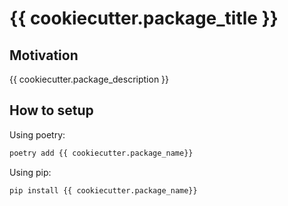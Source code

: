 # {{ cookiecutter.package_title }}

## Motivation
{{ cookiecutter.package_description }}

## How to setup

Using poetry:

```bash
poetry add {{ cookiecutter.package_name}}
```

Using pip:

```bash
pip install {{ cookiecutter.package_name}}
```

